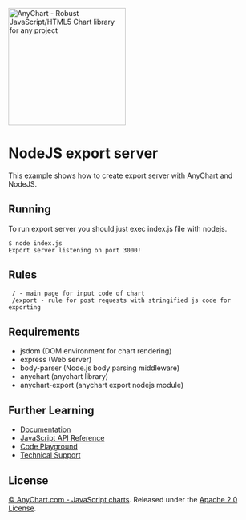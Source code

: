 [<img src="https://cdn.anychart.com/images/logo-transparent-segoe.png?2" width="234px" alt="AnyChart - Robust JavaScript/HTML5 Chart library for any project">](https://anychart.com)
# NodeJS export server
This example shows how to create export server with AnyChart and NodeJS.

## Running
To run export server you should just exec index.js file with nodejs.

```
$ node index.js
Export server listening on port 3000!
```

## Rules
```
 / - main page for input code of chart
 /export - rule for post requests with stringified js code for exporting
```

## Requirements
* jsdom (DOM environment for chart rendering)
* express (Web server)
* body-parser (Node.js body parsing middleware)
* anychart (anychart library)
* anychart-export (anychart export nodejs module)

## Further Learning
* [Documentation](https://docs.anychart.com)
* [JavaScript API Reference](https://api.anychart.com)
* [Code Playground](https://playground.anychart.com)
* [Technical Support](https://anychart.com/support)

## License
[© AnyChart.com - JavaScript charts](http://www.anychart.com). Released under the [Apache 2.0 License](https://github.com/anychart-integrations/nodejs-export-server-sample/blob/master/LICENSE).